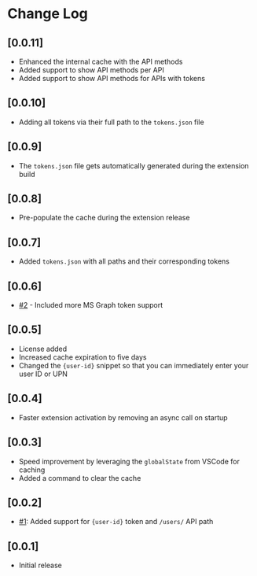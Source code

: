 # Change Log

## [0.0.11]

- Enhanced the internal cache with the API methods
- Added support to show API methods per API
- Added support to show API methods for APIs with tokens

## [0.0.10]

- Adding all tokens via their full path to the `tokens.json` file

## [0.0.9]

- The `tokens.json` file gets automatically generated during the extension build

## [0.0.8]

- Pre-populate the cache during the extension release

## [0.0.7]

- Added `tokens.json` with all paths and their corresponding tokens

## [0.0.6]

- [#2](https://github.com/estruyf/vscode-msgraph-autocomplete/issues/2) - Included more MS Graph token support

## [0.0.5]

- License added
- Increased cache expiration to five days
- Changed the `{user-id}` snippet so that you can immediately enter your user ID or UPN

## [0.0.4]

- Faster extension activation by removing an async call on startup

## [0.0.3]

- Speed improvement by leveraging the `globalState` from VSCode for caching
- Added a command to clear the cache

## [0.0.2]

- [#1](https://github.com/estruyf/vscode-msgraph-autocomplete/issues/1): Added support for `{user-id}` token and `/users/` API path

## [0.0.1]

- Initial release